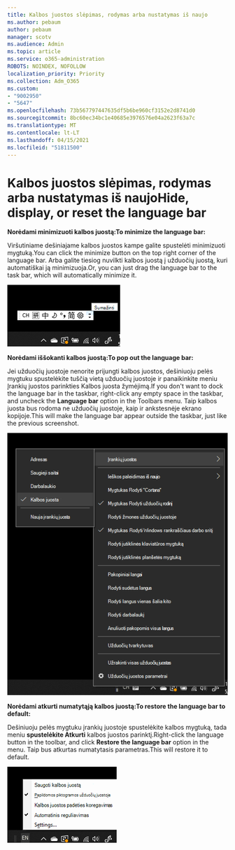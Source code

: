 ```yaml
---
title: Kalbos juostos slėpimas, rodymas arba nustatymas iš naujo
ms.author: pebaum
author: pebaum
manager: scotv
ms.audience: Admin
ms.topic: article
ms.service: o365-administration
ROBOTS: NOINDEX, NOFOLLOW
localization_priority: Priority
ms.collection: Adm_O365
ms.custom:
- "9002950"
- "5647"
ms.openlocfilehash: 73b567797447635df5b6be960cf3152e2d8741d0
ms.sourcegitcommit: 8bc60ec34bc1e40685e3976576e04a2623f63a7c
ms.translationtype: MT
ms.contentlocale: lt-LT
ms.lasthandoff: 04/15/2021
ms.locfileid: "51811500"
---
```

# <a name="hide-display-or-reset-the-language-bar"></a><span data-ttu-id="eab6d-102">Kalbos juostos slėpimas, rodymas arba nustatymas iš naujo</span><span class="sxs-lookup"><span data-stu-id="eab6d-102">Hide, display, or reset the language bar</span></span>

<span data-ttu-id="eab6d-103">**Norėdami minimizuoti kalbos juostą:**</span><span class="sxs-lookup"><span data-stu-id="eab6d-103">**To minimize the language bar:**</span></span>

<span data-ttu-id="eab6d-104">Viršutiniame dešiniajame kalbos juostos kampe galite spustelėti minimizuoti mygtuką.</span><span class="sxs-lookup"><span data-stu-id="eab6d-104">You can click the minimize button on the top right corner of the language bar.</span></span> <span data-ttu-id="eab6d-105">Arba galite tiesiog nuvilkti kalbos juostą į užduočių juostą, kuri automatiškai ją minimizuoja.</span><span class="sxs-lookup"><span data-stu-id="eab6d-105">Or, you can just drag the language bar to the task bar, which will automatically minimize it.</span></span>

![Minimizuoti kalbos juostą](media/minimize-language-bar.png)

<span data-ttu-id="eab6d-107">**Norėdami iššokanti kalbos juostą:**</span><span class="sxs-lookup"><span data-stu-id="eab6d-107">**To pop out the language bar:**</span></span>

<span data-ttu-id="eab6d-108">Jei užduočių juostoje nenorite prijungti kalbos juostos, dešiniuoju pelės mygtuku spustelėkite tuščią vietą  užduočių juostoje ir panaikinkite meniu Įrankių juostos parinkties Kalbos juosta žymėjimą.</span><span class="sxs-lookup"><span data-stu-id="eab6d-108">If you don't want to dock the language bar in the taskbar, right-click any empty space in the taskbar, and uncheck the **Language bar** option in the Toolbars menu.</span></span> <span data-ttu-id="eab6d-109">Taip kalbos juosta bus rodoma ne užduočių juostoje, kaip ir ankstesnėje ekrano kopijoje.</span><span class="sxs-lookup"><span data-stu-id="eab6d-109">This will make the language bar appear outside the taskbar, just like the previous screenshot.</span></span>

![Iššokanti kalbos juosta](media/pop-out-language-bar.png)

<span data-ttu-id="eab6d-111">**Norėdami atkurti numatytąją kalbos juostą:**</span><span class="sxs-lookup"><span data-stu-id="eab6d-111">**To restore the language bar to default:**</span></span>

<span data-ttu-id="eab6d-112">Dešiniuoju pelės mygtuku įrankių juostoje spustelėkite kalbos mygtuką, tada meniu **spustelėkite Atkurti** kalbos juostos parinktį.</span><span class="sxs-lookup"><span data-stu-id="eab6d-112">Right-click the language button in the toolbar, and click **Restore the language bar** option in the menu.</span></span> <span data-ttu-id="eab6d-113">Taip bus atkurtas numatytasis parametras.</span><span class="sxs-lookup"><span data-stu-id="eab6d-113">This will restore it to default.</span></span>

![Atkurti kalbos juostą](media/restore-language-bar.png)

